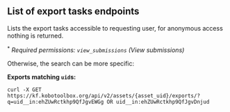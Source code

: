## List of export tasks endpoints

Lists the export tasks accessible to requesting user, for anonymous access
nothing is returned.

<sup>*</sup> _Required permissions: `view_submissions` (View submissions)_

Otherwise, the search can be more specific:

**Exports matching `uid`s:**
```shell
curl -X GET https://kf.kobotoolbox.org/api/v2/assets/{asset_uid}/exports/?q=uid__in:ehZUwRctkhp9QfJgvEWGg OR uid__in:ehZUwRctkhp9QfJgvDnjud
```
